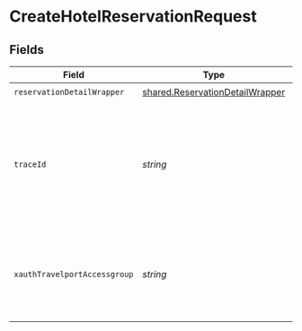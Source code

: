 # CreateHotelReservationRequest


## Fields

| Field                                                                                          | Type                                                                                           | Required                                                                                       | Description                                                                                    |
| ---------------------------------------------------------------------------------------------- | ---------------------------------------------------------------------------------------------- | ---------------------------------------------------------------------------------------------- | ---------------------------------------------------------------------------------------------- |
| `reservationDetailWrapper`                                                                     | [shared.ReservationDetailWrapper](../../../sdk/models/shared/reservationdetailwrapper.md)      | :heavy_check_mark:                                                                             | N/A                                                                                            |
| `traceId`                                                                                      | *string*                                                                                       | :heavy_minus_sign:                                                                             | Identifier used to correlate API invocations across long-running or multi-call business flows. |
| `xauthTravelportAccessgroup`                                                                   | *string*                                                                                       | :heavy_minus_sign:                                                                             | Identifies the Travelport access group with which the caller is associated                     |